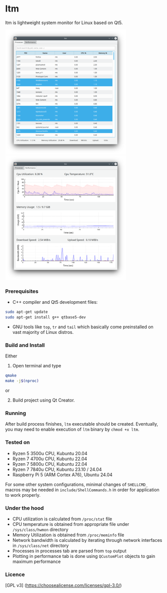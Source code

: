 # ltm

ltm is lightweight system monitor for Linux based on Qt5.

<img src="processes.png" width="386"> <img src="performance.png" width="386">

### Prerequisites

- C++ compiler and Qt5 development files:
```bash
sudo apt-get update
sudo apt-get install g++ qtbase5-dev
```

- GNU tools like `top`, `tr` and `tail` which basically come
preinstalled on vast majority of Linux distros.

### Build and Install
Either

1) Open terminal and type 
```bash
qmake
make -j$(nproc)
```
or

2) Build project using Qt Creator.

### Running

After build process finishes, `ltm` executable should be created.
Eventually, you may need to enable execution of `ltm` binary by `chmod +x ltm`.

### Tested on

* Ryzen 5 3500u CPU, Kubuntu 20.04 
* Ryzen 7 4700u CPU, Kubuntu 22.04
* Ryzen 7 5800u CPU, Kubuntu 22.04
* Ryzen 7 7840u CPU, Kubuntu 23.10 / 24.04
* Raspberry Pi 5 (ARM Cortex A76), Ubuntu 24.04 

For some other system configurations, minimal changes of `SHELLCMD_` macros may be needed in `include/ShellCommands.h` in order for application to work properly.

### Under the hood

- CPU utilization is calculated from `/proc/stat` file
- CPU temperature is obtained from appropriate file under `/sys/class/hwmon` directory
- Memory Utilization is obtained from `/proc/meminfo` file
- Network bandwidth is calculated by iterating through network interfaces in
`/sys/class/net` directory
- Processes in processes tab are parsed from `top` output
- Plotting in performance tab is done using `QCustomPlot` objects to gain maximum performance

### Licence

[GPL v3] (https://choosealicense.com/licenses/gpl-3.0/)

